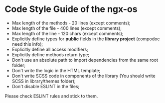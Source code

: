 # Code Style Guide of the ngx-os

- Max length of the methods - 20 lines (except comments);
- Max length of the file - 400 lines (except comments);
- Max length of the line - 120 chars (except comments);
- Explicitly define types for **public** fields in the **library project** (compodoc need this info);
- Explicitly define all access modifiers;
- Explicitly define methods return type;
- Don't use an absolute path to import dependencies from the same root folder;
- Don't write the logic in the HTML template;
- Don't write SCSS code in components of the library (You should write SCSS in library/themes folder);
- Don't disable ESLINT in the files;

Please check ESLINT rules and stick to them.
